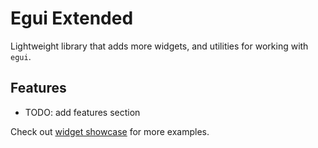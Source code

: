 # Egui Extended
Lightweight library that adds more widgets, and utilities for working with `egui`.

## Features
- TODO: add features section

Check out [widget showcase](https://github.com/Noxmore/egui_extended/blob/master/examples/widget_showcase.rs) for more examples.

